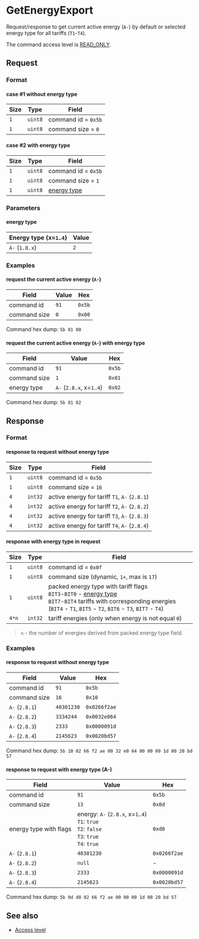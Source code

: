 # GetEnergyExport

Request/response to get current active energy (`A-`) by default or selected energy type for all tariffs (`T1`-`T4`).

The command access level is [READ_ONLY](../basics.md#command-access-level).


## Request

### Format

#### case #1 without energy type

| Size | Type    | Field               |
| ---- | ------- | ------------------- |
| `1`  | `uint8` | command id = `0x5b` |
| `1`  | `uint8` | command size = `0`  |

#### case #2 with energy type

| Size | Type    | Field                       |
| ---- | ------- | --------------------------- |
| `1`  | `uint8` | command id = `0x5b`         |
| `1`  | `uint8` | command size = `1`          |
| `1`  | `uint8` | [energy type](#energy-type) |

### Parameters

#### energy type

| Energy type (x=`1`..`4`) | Value |
| ------------------------ | ----- |
| `A-` (`1.8.x`)           | `2`   |

### Examples

#### request the current active energy (`A-`)

| Field        | Value | Hex    |
| ------------ | ----- | ------ |
| command id   | `91`  | `0x5b` |
| command size | `0`   | `0x00` |

Command hex dump: `5b 01 00`

#### request the current active energy (`A-`) with energy type

| Field        | Value                      | Hex    |
| ------------ | -------------------------- | ------ |
| command id   | `91`                       | `0x5b` |
| command size | `1`                        | `0x01` |
| energy type  | `A-` (`2.8.x`, x=`1`..`4`) | `0x02` |

Command hex dump: `5b 01 02`


## Response

### Format

#### response to request without energy type

| Size | Type    | Field                                         |
| ---- | ------- | --------------------------------------------- |
| `1`  | `uint8` | command id = `0x5b`                           |
| `1`  | `uint8` | command size = `16`                           |
| `4`  | `int32` | active energy for tariff `T1`, `A-` (`2.8.1`) |
| `4`  | `int32` | active energy for tariff `T2`, `A-` (`2.8.2`) |
| `4`  | `int32` | active energy for tariff `T3`, `A-` (`2.8.3`) |
| `4`  | `int32` | active energy for tariff `T4`, `A-` (`2.8.4`) |

#### response with energy type in request

| Size  | Type    | Field                                                                                                                                                                                                     |
| ----- | ------- | --------------------------------------------------------------------------------------------------------------------------------------------------------------------------------------------------------- |
| `1`   | `uint8` | command id = `0x0f`                                                                                                                                                                                       |
| `1`   | `uint8` | command size (dynamic, `1+`, max is `17`)                                                                                                                                                                 |
| `1`   | `uint8` | packed energy type with tariff flags<br/> `BIT3`-`BIT0` - [energy type](#energy-type)<br/> `BIT7`-`BIT4` tariffs with corresponding energies (`BIT4` - `T1`, `BIT5` - `T2`, `BIT6` - `T3`, `BIT7` - `T4`) |
| `4*n` | `int32` | tariff energies (only when energy is not equal `0`)                                                                                                                                                       |

> `n` - the number of energies derived from packed energy type field.

### Examples

#### response to request without energy type

| Field          | Value      | Hex          |
| -------------- | ---------- | ------------ |
| command id     | `91`       | `0x5b`       |
| command size   | `16`       | `0x10`       |
| `A-` (`2.8.1`) | `40301230` | `0x0266f2ae` |
| `A-` (`2.8.2`) | `3334244`  | `0x0032e064` |
| `A-` (`2.8.3`) | `2333`     | `0x0000091d` |
| `A-` (`2.8.4`) | `2145623`  | `0x0020bd57` |

Command hex dump: `5b 10 02 66 f2 ae 00 32 e0 64 00 00 09 1d 00 20 bd 57`

#### response to request with energy type (A-)

| Field                  | Value                                                                                               | Hex          |
| ---------------------- | --------------------------------------------------------------------------------------------------- | ------------ |
| command id             | `91`                                                                                                | `0x5b`       |
| command size           | `13`                                                                                                | `0x0d`       |
| energy type with flags | energy: `A-` (`2.8.x`, x=`1`..`4`)<br>`T1`: `true`<br>`T2`: `false`<br>`T3`: `true`<br>`T4`: `true` | `0xd0`       |
| `A-` (`2.8.1`)         | `40301230`                                                                                          | `0x0266f2ae` |
| `A-` (`2.8.2`)         | `null`                                                                                              | -            |
| `A-` (`2.8.3`)         | `2333`                                                                                              | `0x0000091d` |
| `A-` (`2.8.4`)         | `2145623`                                                                                           | `0x0020bd57` |

Command hex dump: `5b 0d d0 02 66 f2 ae 00 00 09 1d 00 20 bd 57`


## See also

* [Access level](../basics.md#command-access-level)

